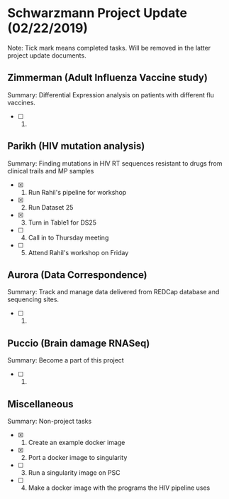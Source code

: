 # **Schwarzmann Project Update (02/22/2019)**
Note: Tick mark means completed tasks. Will be removed in the latter project update documents.

## Zimmerman (Adult Influenza Vaccine study)
Summary: Differential Expression analysis on patients with different flu vaccines.
- [ ] 1.

## Parikh (HIV mutation analysis)
Summary: Finding mutations in  HIV RT sequences resistant to drugs from clinical trails and MP samples
- [x] 1. Run Rahil's pipeline for workshop 
- [x] 2. Run Dataset 25
- [x] 3. Turn in Table1 for DS25
- [ ] 4. Call in to Thursday meeting
- [ ] 5. Attend Rahil's workshop on Friday

## Aurora (Data Correspondence)
Summary: Track and manage data delivered from REDCap database and sequencing sites.
- [ ] 1. 

## Puccio (Brain damage RNASeq)
Summary: Become a part of this project
- [ ] 1.

## Miscellaneous
Summary: Non-project tasks
- [x] 1. Create an example docker image
- [x] 2. Port a docker image to singularity
- [ ] 3. Run a singularity image on PSC
- [ ] 4. Make a docker image with the programs the HIV pipeline uses
